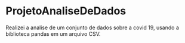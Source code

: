 # ProjetoAnaliseDeDados
Realizei a analise de um conjunto de dados sobre a covid 19, usando a biblioteca pandas em um arquivo CSV.
